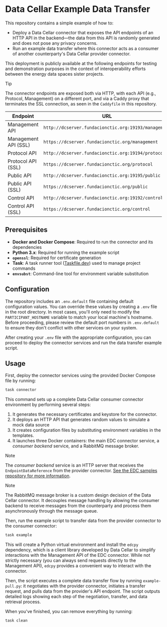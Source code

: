 # Data Cellar Example Data Transfer

This repository contains a simple example of how to:

* Deploy a Data Cellar connector that exposes the API endpoints of an HTTP API in the backend—the data from this API is randomly generated and does not pose any privacy concerns.
* Run an example data transfer where this connector acts as a consumer of another counterparty's Data Cellar provider connector.

This deployment is publicly available at the following endpoints for testing and demonstration purposes in the context of interoperability efforts between the energy data spaces sister projects.

> [!TIP]
> The connector endpoints are exposed both via HTTP, with each API (e.g., Protocol, Management) on a different port, and via a Caddy proxy that terminates the SSL connection, as seen in the `Caddyfile` in this repository.

| Endpoint | URL |
|----------------------------|---------------------------------------------------------------|
| Management API             | `http://dcserver.fundacionctic.org:19193/management` |
| Management API (SSL)       | `https://dcserver.fundacionctic.org/management` |
| Protocol API               | `http://dcserver.fundacionctic.org:19194/protocol` |
| Protocol API (SSL)         | `https://dcserver.fundacionctic.org/protocol` |
| Public API                 | `http://dcserver.fundacionctic.org:19195/public` |
| Public API (SSL)           | `https://dcserver.fundacionctic.org/public` |
| Control API                | `http://dcserver.fundacionctic.org:19192/control` |
| Control API (SSL)          | `https://dcserver.fundacionctic.org/control` |

## Prerequisites

- **Docker and Docker Compose**: Required to run the connector and its dependencies
- **Python 3.x**: Required for running the example script
- **`openssl`**: Required for certificate generation
- **Task**: A task runner tool ([Taskfile.dev](https://taskfile.dev)) used to manage project commands
- **`envsubst`**: Command-line tool for environment variable substitution

## Configuration

The repository includes an `.env.default` file containing default configuration values. You can override these values by creating a `.env` file in the root directory. In most cases, you'll only need to modify the `PARTICIPANT_HOSTNAME` variable to match your local machine's hostname. Before proceeding, please review the default port numbers in `.env.default` to ensure they don't conflict with other services on your system.

After creating your `.env` file with the appropriate configuration, you can proceed to deploy the connector services and run the data transfer example script.

## Usage

First, deploy the connector services using the provided Docker Compose file by running:

```bash
task connector
```

This command sets up a complete Data Cellar consumer connector environment by performing several steps:

1. It generates the necessary certificates and keystore for the connector.
2. It deploys an HTTP API that generates random values to simulate a mock data source
3. It creates configuration files by substituting environment variables in the templates.
4. It launches three Docker containers: the main EDC connector service, a _consumer backend_ service, and a RabbitMQ message broker.

> [!NOTE]
> The _consumer backend_ service is an HTTP server that receives the `EndpointDataReference` from the provider connector. [See the EDC samples repository for more information](https://github.com/eclipse-edc/Samples/blob/90c18cb9c1a0ecc09a6df273ce961f234a3c6153/transfer/transfer-02-consumer-pull/README.md).

> [!NOTE]
> The RabbitMQ message broker is a custom design decision of the Data Cellar connector. It decouples message handling by allowing the consumer backend to receive messages from the counterparty and process them asynchronously through the message queue.

Then, run the example script to transfer data from the provider connector to the consumer connector:

```bash
task example
```

This will create a Python virtual environment and install the `edcpy` dependency, which is a client library developed by Data Cellar to simplify interactions with the Management API of the EDC connector. While not strictly necessary (you can always send requests directly to the Management API), `edcpy` provides a convenient way to interact with the connector.

Then, the script executes a complete data transfer flow by running `example-pull.py`: it negotiates with the provider connector, initiates a transfer request, and pulls data from the provider's API endpoint. The script outputs detailed logs showing each step of the negotiation, transfer, and data retrieval process.

When you've finished, you can remove everything by running:

```bash
task clean
```
